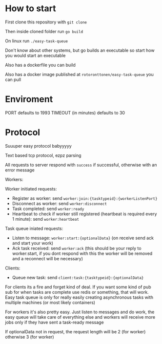 # How to start

First clone this repository with `git clone`

Then inside cloned folder run `go build`

On linux run `./easy-task-queue`

Don't know about other systems, but go builds an executable so start how you would start an executable

Also has a dockerfile you can build

Also has a docker image published at `rotoronttonen/easy-task-queue` you can pull

# Enviroment

PORT defaults to 1993
TIMEOUT (in minutes) defaults to 30

# Protocol

Suuuper easy protocol babyyyyy

Text based tcp protocol, ezpz parsing

All requests to server respond with `success` if successful, otherwise with an error message

Workers:

Worker initiated requests:

- Register as worker: send `worker:join:{tasktypeid}:{workerListenPort}`
- Disconnect as worker: send `worker:disconnect`
- Task completed: send `worker:ready`
- Heartbeat to check if worker still registered (heartbeat is required every 1 minute): send `worker:heartbeat`

Task queue iniated requests:

- Listen to message: `worker:start:{optionalData}` (on receive send ack and start your work)
- Ack task received: send `worker:ack` (this should be your reply to worker:start, if you dont respond with this the worker will be removed and a reconnect will be necessary)

Clients:

- Queue new task: send `client:task:{tasktypeid}:{optionalData}`

For clients its a fire and forget kind of deal. If you want some kind of pub sub for when tasks are complete use redis or something, that will work. Easy task queue is only for really easily creating asynchronous tasks with multiple machines (or most likely containers)

For workers it's also pretty easy. Just listen to messages and do work, the easy queue will take care of everything else and workers will receive more jobs only if they have sent a task-ready message

If optionalData not in request, the request length will be 2 (for worker) otherwise 3 (for worker)
